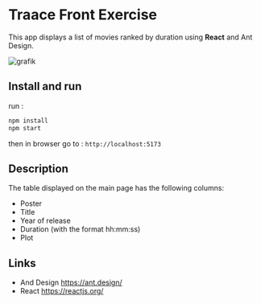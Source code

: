 # Traace Front Exercise

This app displays a list of movies ranked by duration using **React** and Ant Design.

![grafik](https://github.com/Sojabio/test-front/assets/61155891/38b9de23-eb0d-4481-9451-557c19967f2e)


## Install and run

run :
```bash
npm install
npm start
```

then in browser go to :
`http://localhost:5173`

## Description

The table displayed on the main page has the following columns:
- Poster
- Title
- Year of release
- Duration (with the format hh:mm:ss)
- Plot


## Links
- And Design https://ant.design/
- React https://reactjs.org/
